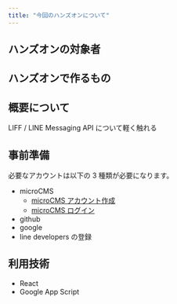 ```yaml
---
title: "今回のハンズオンについて"
---
```


## ハンズオンの対象者

## ハンズオンで作るもの

## 概要について
LIFF / LINE Messaging API について軽く触れる

## 事前準備
必要なアカウントは以下の 3 種類が必要になります。
- microCMS
  - [microCMS アカウント作成](https://app.microcms.io/signup)
  - [microCMS ログイン](https://app.microcms.io/signin)
- github
- google
- line developers の登録

## 利用技術
- React
- Google App Script
